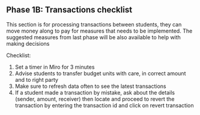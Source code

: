 ## Phase 1B: Transactions checklist
This section is for processing transactions between students, they can move money along to pay for measures that needs to be implemented.
The suggested measures from last phase will be also available to help with making decisions

Checklist:

1. Set a timer in Miro for 3 minutes
2. Advise students to transfer budget units with care, in correct amount and to right party
3. Make sure to refresh data often to see the latest transactions
4. If a student made a transaction by mistake, ask about the details (sender, amount, receiver) then locate and proceed to revert the transaction by entering the transaction id and click on revert transaction